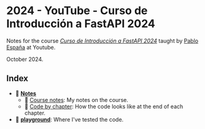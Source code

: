 # 2024 - YouTube - Curso de Introducción a FastAPI 2024

Notes for the course _[Curso de Introducción a FastAPI 2024](https://www.youtube.com/playlist?list=PLHftsZss8mw7pSRpCyd-TM4Mu43XdyB3R)_ taught by [Pablo España](https://github.com/pabloesdev1) at Youtube.

October 2024.

## Index

-   📂 **[Notes](notes/)**
    -   📝 [Course notes](notes/code-by-chapter.md): My notes on the course.
    -   📝 [Code by chapter](notes/code-by-chapter.md): How the code looks like at the end of each chapter.
-   📂 **[playground](playground/)**: Where I've tested the code.
